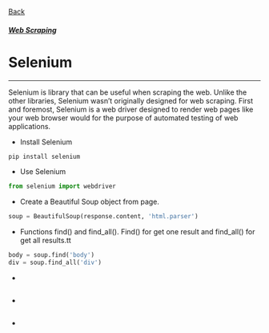 [Back](../extends_libraries.md)
##### [Web Scraping](../web_scraping.md)

# Selenium
---

Selenium is library that can be useful when scraping the web. Unlike the other libraries, Selenium wasn’t originally designed for web scraping. First and foremost, Selenium is a web driver designed to render web pages like your web browser would for the purpose of automated testing of web applications.

- Install Selenium
```python
pip install selenium
```
- Use Selenium
```python
from selenium import webdriver
``` 
- Create a Beautiful Soup object from page.
```python
soup = BeautifulSoup(response.content, 'html.parser')
``` 
- Functions find() and find_all().
Find() for get one result and find_all() for get all results.tt
```python
body = soup.find('body')
div = soup.find_all('div')
``` 
- 
```python

``` 
- 
```python

``` 
- 
```python

``` 